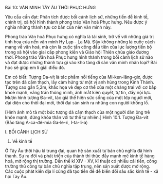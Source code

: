 Bài 10: VĂN MINH TÂY ÂU THỜI PHỤC HƯNG

Yêu cầu cần đạt:
Phân tích được bối cảnh lịch sử, những tiền đề kinh tế, chính trị, xã hội hình thành phong trào Văn hoá Phục hưng. Nêu được ý nghĩa những thành tựu cơ bản của nền văn minh này.

Phong trào Văn hoá Phục hưng có nghĩa là tái sinh, trở về với những giá trị tinh hoa của nền văn minh Hy Lạp - La Mã. Đây không những là cuộc cách mạng về văn hoá, mà còn là cuộc tấn công đầu tiên của lực lượng tiến bộ trong xã hội vào giai cấp phong kiến và Giáo hội Thiên chúa giáo đương thời. Phong trào Văn hoá Phục hưng hình thành trong bối cảnh lịch sử nào và đạt được những thành tựu gì vào kho tàng di sản văn minh nhân loại? Bài học sẽ giúp em lí giải điều đó.

Em có biết:
Tượng Đa-vít là tác phẩm nổi tiếng của Mi-ken-lăng-giơ, được tạc trên đá cẩm thạch, lấy cảm hứng từ một vị anh hùng trong Kinh Thánh. Tượng cao gần 5,2m, khắc họa vẻ đẹp cơ thể của một chàng trai với cơ bắp khoẻ mạnh, vầng trán thông minh, ánh mắt kiên quyết, tự tin, đầy nội lực. Mượn hình tượng Đa-vít, tác giả thể hiện sức sống của một lớp người mới, đại diện cho thời đại mới, thời đại sản sinh ra những con người khổng lồ.

[Hình ảnh mô tả một bức tượng đá cẩm thạch của một người đàn ông trẻ khỏe mạnh, đứng khỏa thân với tư thế tự nhiên.]
Hình 10.1. Tượng Đa-vít (Bảo tàng A-ca-đê-mia Ga-le-ri, I-ta-li-a)

I. BỐI CẢNH LỊCH SỬ

1. Về kinh tế

Ở Tây Âu thời hậu kì trung đại, quan hệ sản xuất tư bản chủ nghĩa đã hình thành. Sự ra đời và phát triển của thành thị thúc đẩy mạnh mẽ kinh tế hàng hoá, mở rộng thị trường. Đến thế kỉ XIV - XV, kĩ thuật có nhiều cải tiến, công trường thủ công tư bản chủ nghĩa tập trung, nên sản xuất được mở rộng. Các cuộc phát kiến địa lí cũng đã tạo tiền đề để biến đổi sâu sắc kinh tế - xã hội Tây Âu.